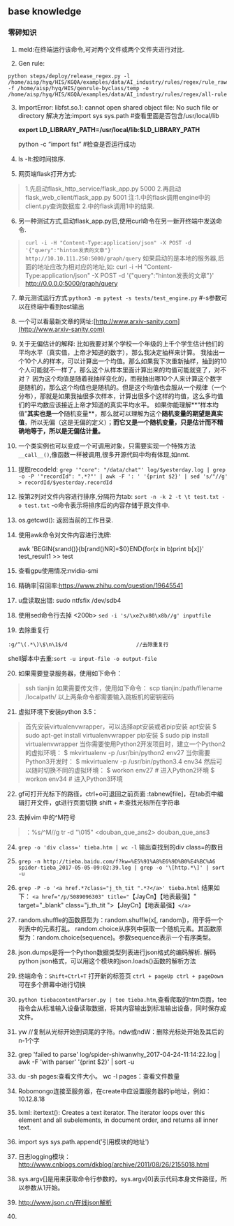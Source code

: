 ﻿**base knowledge**
-------------
### 零碎知识

 1. meld:在终端运行该命令,可对两个文件或两个文件夹进行对比.

 2. Gen rule:

 `python steps/deploy/release_regex.py -l /home/aisp/hyq/HIS/KGQA/examples/data/AI_industry/rules/regex/rule_raw -f /home/aisp/hyq/HIS/genrule-byclass/temp -o /home/aisp/hyq/HIS/KGQA/examples/data/AI_industry/rules/regex/all-rule`
 

 3. ImportError: libfst.so.1: cannot open shared object file: No such file or directory
解决方法:import sys
sys.path #查看里面是否包含/usr/local/lib

    **export LD_LIBRARY_PATH=/usr/local/lib:$LD_LIBRARY_PATH**

    python -c “import fst” #检查是否运行成功
  

 4. ls -lt:按时间排序.
 5. 网页端flask打开方式:
 >1.先启动flask_http_service/flask_app.py 5000
   2.再启动flask_web_client/flask_app.py 5001
注:1.中的flask调用engine中的client.py查询数据库 2.中的flask调用1中的结果.

 6. 另一种测试方式,启动flask_app.py后,使用curl命令在另一新开终端中发送命令.
 >`curl -i -H "Content-Type:application/json" -X POST -d '{"query":"hinton发表的文章"}' http://10.10.111.250:5000/graph/query`
 如果启动的是本地的服务器,后面的地址应改为相对应的地址,如:
curl -i -H "Content-Type:application/json" -X POST -d '{"query":"hinton发表的文章"}' http://0.0.0.0:5000/graph/query

 7. 单元测试运行方式:`python3 -m pytest -s tests/test_engine.py` #-s参数可以在终端中看到test输出
 8. 一个可以看最新文章的网址:[http://www.arxiv-sanity.com](http://www.arxiv-sanity.com)
 9. 关于无偏估计的解释:
比如我要对某个学校一个年级的上千个学生估计他们的平均水平（真实值，上帝才知道的数字），那么我决定抽样来计算。
我抽出一个10个人的样本，可以计算出一个均值。那么如果我下次重新抽样，抽到的10个人可能就不一样了，那么这个从样本里面计算出来的均值可能就变了，对不对？
因为这个均值是随着我抽样变化的，而我抽出哪10个人来计算这个数字是随机的，那么这个均值也是随机的。但是这个均值也会服从一个规律（一个分布），那就是如果我抽很多次样本，计算出很多个这样的均值，这么多均值们的平均数应该接近上帝才知道的真实平均水平。
如果你能理解**“样本均值”**其实也是一个**随机变量**，那么就可以理解为这个**随机变量的期望是真实值**，所以无偏（这是无偏的定义）；**而它又是一个随机变量，只是估计而不精确地等于，所以是无偏估计量。**

 10. 一个类实例也可以变成一个可调用对象，只需要实现一个特殊方法`__call__()`,像函数一样被调用,很多开源代码中均有体现,如nmt.
 11. 提取recodeId:
`grep '"core": "/data/chat"' log/$yesterday.log | grep -o -P '"recordId": ".*?"' | awk -F ': ' '{print $2}' | sed 's/"//g' > recordId/$yesterday.recordId`
 

 12. 按第2列对文件内容进行排序,分隔符为tab: 
 `sort -n -k 2 -t \t test.txt -o test.txt`
 -o命令表示将排序后的内容存储于原文件中.
 

 13. os.getcwd(): 返回当前的工作目录.

 14. 使用awk命令对文件内容进行洗牌:
   

     awk 'BEGIN{srand()}{b[rand()NR]=$0}END{for(x in b)print b[x]}' test_result1 >> test

 15. 查看gpu使用情况:nvidia-smi
 16. 精确率|召回率:https://www.zhihu.com/question/19645541

 17. u盘读取出错:  sudo ntfsfix /dev/sdb4
 18. 使用sed命令行去掉 <200b>
  `sed -i 's/\xe2\x80\x8b//g' inputfile`
  

 19. 去除重复行
 

    :g/^\(.*\)\$\n\1$/d                      //去除重复行

 shell脚本中去重:`sort -u input-file -o output-file`
 

 20. 如果需要登录服务器，使用如下命令：
>ssh tianjin
>如果需要传文件，使用如下命令：
>scp tianjin:/path/filename /localpath/
>以上两条命令都需要输入跳板机的密钥密码

 21. 虚拟环境下安装python 3.5：
>首先安装virtualenvwrapper，可以选择apt安装或者pip安装
apt安装
\$ sudo apt-get install virtualenvwrapper
pip安装
\$ sudo pip install virtualenvwrapper
当你需要使用Python2开发项目时，建立一个Python2的虚拟环境：
\$ mkvirtualenv -p /usr/bin/python2 env27
当你需要Python3开发时：
\$ mkvirtualenv -p /usr/bin/python3.4 env34
然后可以随时切换不同的虚拟环境：
\$ workon env27  # 进入Python2环境
\$ workon env34  # 进入Python3环境
 

 22. gf可打开光标下的路径，ctrl+o可退回之前页面
:tabnew[file]，在tab页中编辑打开文件，gt进行页面切换
shift + #:查找光标所在字符串

 23. 去掉vim 中的^M符号
 >：%s/^M//g
tr -d "\015" <douban_que_ans2> douban_que_ans3

 24. `grep -o 'div class=' tieba.htm | wc -l` 输出查找到的div class=的数目

 25. `grep -n http://tieba.baidu.com/f?kw=%E5%91%A8%E6%9D%B0%E4%BC%A6 spider-tieba_2017-05-05-09:02:39.log | grep -o '\[http.*\]' | sort -u`
 26. `grep -P -o '<a href.*?class="j_th_tit ".*?</a>' tieba.html` 结果如下：
`<a href="/p/5089096303" title="`【JayCn】【地表最强】" target="_blank" class="j_th_tit ">【JayCn】【地表最强】`</a>`

 27. random.shuffle的函数原型为：random.shuffle(x[, random])，用于将一个列表中的元素打乱。
random.choice从序列中获取一个随机元素。其函数原型为：random.choice(sequence)。参数sequence表示一个有序类型。

 28. json.dumps是将一个Python数据类型列表进行json格式的编码解析.
解码python json格式，可以用这个模块的json.loads()函数的解析方法

 29. 终端命令：`Shift+Ctrl+T` 打开新的标签页
`ctrl + pageUp ctrl + pageDown`可在多个屏幕中进行切换

 30. `python tiebacontentParser.py | tee tieba.htm`,查看爬取的htm页面，tee指令会从标准输入设备读取数据，将其内容输出到标准输出设备，同时保存成文件。
 31. yw //复制从光标开始到词尾的字符。ndw或ndW：删除光标处开始及其后的n-1个字
 32. grep 'failed to parse' log/spider-shiwanwhy_2017-04-24-11:14:22.log | awk -F 'with parser' '{print $2}' | sort -u
 33. du -sh pages:查看文件大小。
wc -l pages：查看文件数量

 34. Robomongo连接至服务器，在create中应设置服务器的ip地址，例如：10.12.8.18
 35. lxml: itertext():
Creates a text iterator. The iterator loops over this element and all subelements, in document order, and returns all inner text.

 36. import sys
sys.path.append(’引用模块的地址')

 37. 日志logging模块：http://www.cnblogs.com/dkblog/archive/2011/08/26/2155018.html
 38. sys.argv[]是用来获取命令行参数的，sys.argv[0]表示代码本身文件路径，所以参数从1开始。
 39. http://www.json.cn/在线json解析
 40. 
